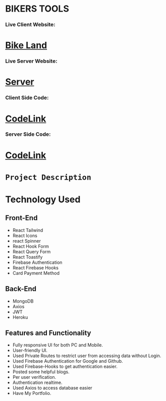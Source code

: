 # BIKERS TOOLS

### Live Client Website:

# [Bike Land ](https://assignment-12-fb70a.web.app/)

### Live Server Website:

# [Server ](https://secure-everglades-11152.herokuapp.com/)

### Client Side Code:

# [CodeLink](https://github.com/programming-hero-web-course1/manufacturer-website-client-side-Bl4ckSlayer)

### Server Side Code:

# [CodeLink](https://github.com/programming-hero-web-course1/manufacturer-website-server-side-Bl4ckSlayer)

# `Project Description`

# Technology Used

## Front-End

- React Tailwind
- React Icons
- react Spinner
- React Hook Form
- React Query Form
- React Toastify
- Firebase Authentication
- React Firebase Hooks
- Card Payment Method

## Back-End

- MongoDB
- Axios
- JWT
- Heroku

## Features and Functionality

- Fully responsive UI for both PC and Mobile.
- User-friendly UI.
- Used Private Routes to restrict user from accessing data without Login.
- Used Firebase Authentication for Google and Github.
- Used Firebase-Hooks to get authentication easier.
- Posted some helpful blogs.
- Per user verification.
- Authentication realtime.
- Used Axios to access database easier
- Have My Portfolio.
